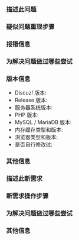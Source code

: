 <!-- 请在提交前认真阅读位于页面最上方的 Issue 提交须知, 并按照 Issue 提交须知的要求填写 Issue 内容. -->
<!-- 无论您询问的问题如何简单, 也请严格按照 Issue 模板填写信息, 未正确套用模板或信息不全的问题反馈将不做处理. -->

<!-- 问题类模板, 反馈新需求请使用下方的需求类模板并删除此模板. -->
### **描述此问题**

### **疑似问题重现步骤**

### **报错信息**

### **为解决问题做过哪些尝试**

### **版本信息**

* Discuz! 版本:
* Release 版本:
* 服务器系统版本:
* PHP 版本:
* MySQL / MariaDB 版本:
* 内存缓存类型和版本:
* 浏览器类型和版本:
* 是否自行修改过:

### **其他信息**

<!-- 需求类模板, 反馈新需求请使用此模板并删除问题类模板. -->
### **描述此新需求**

### **新需求操作步骤**

### **为解决问题做过哪些尝试**

### **其他信息**
